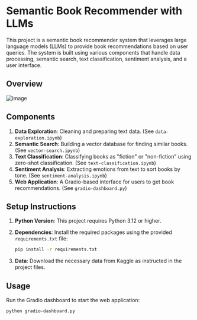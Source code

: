 # Semantic Book Recommender with LLMs

This project is a semantic book recommender system that leverages large language models (LLMs) to provide book recommendations based on user queries. The system is built using various components that handle data processing, semantic search, text classification, sentiment analysis, and a user interface.
## Overview
![image](https://github.com/user-attachments/assets/7343b2db-33f7-459f-8bdb-23d0d76321dc)

## Components

1. **Data Exploration**: Cleaning and preparing text data. (See `data-exploration.ipynb`)
2. **Semantic Search**: Building a vector database for finding similar books. (See `vector-search.ipynb`)
3. **Text Classification**: Classifying books as "fiction" or "non-fiction" using zero-shot classification. (See `text-classification.ipynb`)
4. **Sentiment Analysis**: Extracting emotions from text to sort books by tone. (See `sentiment-analysis.ipynb`)
5. **Web Application**: A Gradio-based interface for users to get book recommendations. (See `gradio-dashboard.py`)

## Setup Instructions

1. **Python Version**: This project requires Python 3.12 or higher.
2. **Dependencies**: Install the required packages using the provided `requirements.txt` file:
   ```bash
   pip install -r requirements.txt
   ```

4. **Data**: Download the necessary data from Kaggle as instructed in the project files.

## Usage

Run the Gradio dashboard to start the web application:
```bash
python gradio-dashboard.py
```
